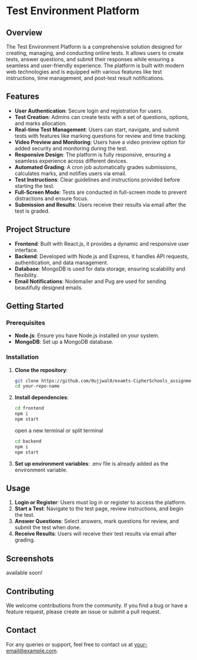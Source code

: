 
# **Test Environment Platform**

## **Overview**

The Test Environment Platform is a comprehensive solution designed for creating, managing, and conducting online tests. It allows users to create tests, answer questions, and submit their responses while ensuring a seamless and user-friendly experience. The platform is built with modern web technologies and is equipped with various features like test instructions, time management, and post-test result notifications.

## **Features**

- **User Authentication**: Secure login and registration for users.
- **Test Creation**: Admins can create tests with a set of questions, options, and marks allocation.
- **Real-time Test Management**: Users can start, navigate, and submit tests with features like marking questions for review and time tracking.
- **Video Preview and Monitoring**: Users have a video preview option for added security and monitoring during the test.
- **Responsive Design**: The platform is fully responsive, ensuring a seamless experience across different devices.
- **Automated Grading**: A cron job automatically grades submissions, calculates marks, and notifies users via email.
- **Test Instructions**: Clear guidelines and instructions provided before starting the test.
- **Full-Screen Mode**: Tests are conducted in full-screen mode to prevent distractions and ensure focus.
- **Submission and Results**: Users receive their results via email after the test is graded.

## **Project Structure**

- **Frontend**: Built with React.js, it provides a dynamic and responsive user interface.
- **Backend**: Developed with Node.js and Express, it handles API requests, authentication, and data management.
- **Database**: MongoDB is used for data storage, ensuring scalability and flexibility.
- **Email Notifications**: Nodemailer and Pug are used for sending beautifully designed emails.

## **Getting Started**

### **Prerequisites**

- **Node.js**: Ensure you have Node.js installed on your system.
- **MongoDB**: Set up a MongoDB database.

### **Installation**

1. **Clone the repository**:
   ```bash
   git clone https://github.com/0ujjwal0/examts-CipherSchools_assignment.git
   cd your-repo-name
   ```

2. **Install dependencies**:
   ```bash
   cd frontend
   npm i
   npm start
   ```
   open a new terminal or split terminal
   ```bash
   cd backend
   npm i
   npm start
   ```

3. **Set up environment variables**:
   .env file is already added as the environment variable.

## **Usage**

1. **Login or Register**: Users must log in or register to access the platform.
2. **Start a Test**: Navigate to the test page, review instructions, and begin the test.
3. **Answer Questions**: Select answers, mark questions for review, and submit the test when done.
4. **Receive Results**: Users will receive their test results via email after grading.

## **Screenshots**

available soon!

## **Contributing**

We welcome contributions from the community. If you find a bug or have a feature request, please create an issue or submit a pull request.


## **Contact**

For any queries or support, feel free to contact us at your-email@example.com.
